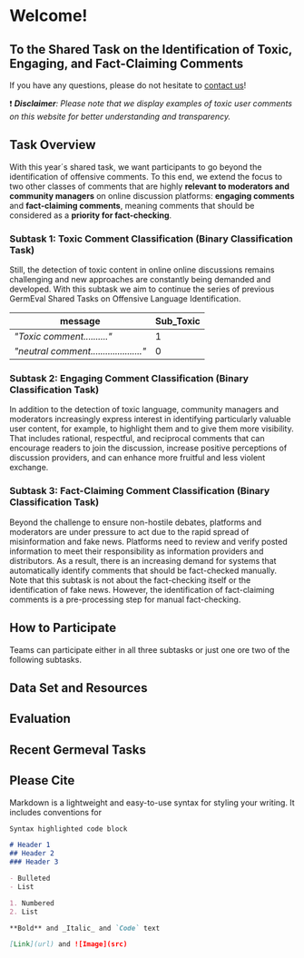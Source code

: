 # Welcome!
## To the Shared Task on the Identification of Toxic, Engaging, and Fact-Claiming Comments

If you have any questions, please do not hesitate to [contact us](mailto:germeval2021toxic@gmail.com)!

:exclamation: ***Disclaimer**: Please note that we display examples of toxic user comments on this website for better understanding and transparency.*

## Task Overview

With this year´s shared task, we want participants to go beyond the identification of offensive comments.
To this end, we extend the focus to two other classes of comments that are highly **relevant to moderators and community managers** on online discussion platforms: **engaging comments** and **fact-claiming comments**, meaning comments that should be considered as a **priority for fact-checking**.


### Subtask 1: Toxic Comment Classification (Binary Classification Task)


Still, the detection of toxic content in online online discussions remains challenging and new approaches are constantly being demanded and developed. With this subtask we aim to continue the series of previous GermEval Shared Tasks on Offensive Language Identification.

| message      | Sub_Toxic |
| ----------- | ----------- |
| *"Toxic comment.........."*      | 1       |
| *"neutral comment....................."*   | 0        |



### Subtask 2: Engaging Comment Classification (Binary Classification Task)

In addition to the detection of toxic language, community managers and moderators increasingly express interest in identifying particularly valuable user content, for example, to highlight them and to give them more visibility. That includes rational, respectful, and reciprocal comments that can encourage readers to join the discussion, increase positive perceptions of discussion providers, and can enhance more fruitful and less violent exchange.

### Subtask 3: Fact-Claiming Comment Classification (Binary Classification Task)

Beyond the challenge to ensure non-hostile debates, platforms and moderators are under pressure to act due to the rapid spread of misinformation and fake news. 
Platforms need to review and verify posted information to meet their responsibility as information providers and distributors. 
As a result, there is an increasing demand for systems that automatically identify comments that should be fact-checked manually.
Note that this subtask is not about the fact-checking itself or the identification of fake news.
However, the identification of fact-claiming comments is a pre-processing step for manual fact-checking.


## How to Participate

Teams can participate either in all three subtasks or just one ore two of the following subtasks.

## Data Set and Resources


## Evaluation


## Recent Germeval Tasks

## Please Cite


Markdown is a lightweight and easy-to-use syntax for styling your writing. It includes conventions for

```markdown
Syntax highlighted code block

# Header 1
## Header 2
### Header 3

- Bulleted
- List

1. Numbered
2. List

**Bold** and _Italic_ and `Code` text

[Link](url) and ![Image](src)
```
